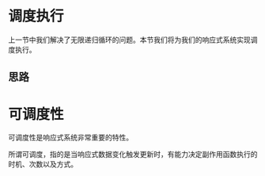 # 调度执行
上一节中我们解决了无限递归循环的问题。本节我们将为我们的响应式系统实现调度执行。

## 思路
# 可调度性
可调度性是响应式系统非常重要的特性。

所谓可调度，指的是当响应式数据变化触发更新时，有能力决定副作用函数执行的时机、次数以及方式。